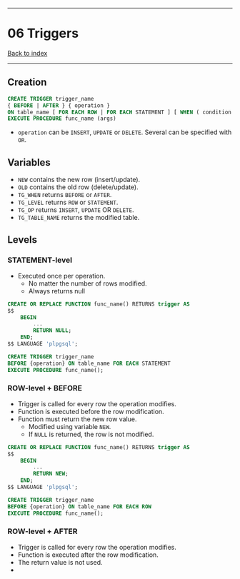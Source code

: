 
---
# 06 Triggers

[Back to index](../../index.md)

---
## Creation
```sql
CREATE TRIGGER trigger_name
{ BEFORE | AFTER } { operation }
ON table_name [ FOR EACH ROW | FOR EACH STATEMENT ] [ WHEN ( condition ) ]
EXECUTE PROCEDURE func_name (args)
```

- `operation` can be `INSERT`, `UPDATE` or `DELETE`. Several can be specified with `OR`.
## Variables
- `NEW` contains the new row (insert/update).
- `OLD` contains the old row (delete/update).
- `TG_WHEN` returns `BEFORE` or `AFTER`.
- `TG_LEVEL` returns `ROW` or `STATEMENT`.
- `TG_OP` returns `INSERT`, `UPDATE` OR `DELETE`.
- `TG_TABLE_NAME` returns the modified table.
## Levels
### STATEMENT-level
- Executed once per operation.
	- No matter the number of rows modified.
	- Always returns null
```sql
CREATE OR REPLACE FUNCTION func_name() RETURNS trigger AS
$$
	BEGIN
		...
		RETURN NULL;
	END;
$$ LANGUAGE 'plpgsql';

CREATE TRIGGER trigger_name
BEFORE {operation} ON table_name FOR EACH STATEMENT
EXECUTE PROCEDURE func_name();
```
### ROW-level + BEFORE
- Trigger is called for every row the operation modifies.
- Function is executed before the row modification.
- Function must return the new row value.
	- Modified using variable `NEW`.
	- If `NULL` is returned, the row is not modified.
```sql
CREATE OR REPLACE FUNCTION func_name() RETURNS trigger AS
$$
	BEGIN 
		...
		RETURN NEW;
	END;
$$ LANGUAGE 'plpgsql';

CREATE TRIGGER trigger_name
BEFORE {operation} ON table_name FOR EACH ROW
EXECUTE PROCEDURE func_name();
```

### ROW-level + AFTER
- Trigger is called for every row the operation modifies.
- Function is executed after the row modification.
- The return value is not used.
- 